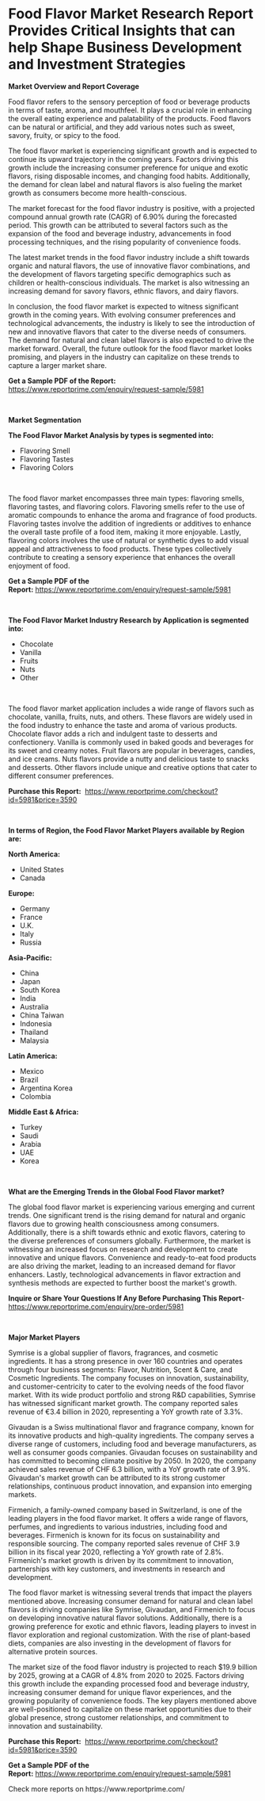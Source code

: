 <p><h1>Food Flavor Market Research Report Provides Critical Insights that can help Shape Business Development and Investment Strategies</h1></p><p><strong>Market Overview and Report Coverage</strong></p>
<p><p>Food flavor refers to the sensory perception of food or beverage products in terms of taste, aroma, and mouthfeel. It plays a crucial role in enhancing the overall eating experience and palatability of the products. Food flavors can be natural or artificial, and they add various notes such as sweet, savory, fruity, or spicy to the food.</p><p>The food flavor market is experiencing significant growth and is expected to continue its upward trajectory in the coming years. Factors driving this growth include the increasing consumer preference for unique and exotic flavors, rising disposable incomes, and changing food habits. Additionally, the demand for clean label and natural flavors is also fueling the market growth as consumers become more health-conscious.</p><p>The market forecast for the food flavor industry is positive, with a projected compound annual growth rate (CAGR) of 6.90% during the forecasted period. This growth can be attributed to several factors such as the expansion of the food and beverage industry, advancements in food processing techniques, and the rising popularity of convenience foods.</p><p>The latest market trends in the food flavor industry include a shift towards organic and natural flavors, the use of innovative flavor combinations, and the development of flavors targeting specific demographics such as children or health-conscious individuals. The market is also witnessing an increasing demand for savory flavors, ethnic flavors, and dairy flavors.</p><p>In conclusion, the food flavor market is expected to witness significant growth in the coming years. With evolving consumer preferences and technological advancements, the industry is likely to see the introduction of new and innovative flavors that cater to the diverse needs of consumers. The demand for natural and clean label flavors is also expected to drive the market forward. Overall, the future outlook for the food flavor market looks promising, and players in the industry can capitalize on these trends to capture a larger market share.</p></p>
<p><strong>Get a Sample PDF of the Report:</strong> <a href="https://www.reportprime.com/enquiry/request-sample/5981">https://www.reportprime.com/enquiry/request-sample/5981</a></p>
<p>&nbsp;</p>
<p><strong>Market Segmentation</strong></p>
<p><strong>The Food Flavor Market Analysis by types is segmented into:</strong></p>
<p><ul><li>Flavoring Smell</li><li>Flavoring Tastes</li><li>Flavoring Colors</li></ul></p>
<p>&nbsp;</p>
<p><p>The food flavor market encompasses three main types: flavoring smells, flavoring tastes, and flavoring colors. Flavoring smells refer to the use of aromatic compounds to enhance the aroma and fragrance of food products. Flavoring tastes involve the addition of ingredients or additives to enhance the overall taste profile of a food item, making it more enjoyable. Lastly, flavoring colors involves the use of natural or synthetic dyes to add visual appeal and attractiveness to food products. These types collectively contribute to creating a sensory experience that enhances the overall enjoyment of food.</p></p>
<p><strong>Get a Sample PDF of the Report:</strong>&nbsp;<a href="https://www.reportprime.com/enquiry/request-sample/5981">https://www.reportprime.com/enquiry/request-sample/5981</a></p>
<p>&nbsp;</p>
<p><strong>The Food Flavor Market Industry Research by Application is segmented into:</strong></p>
<p><ul><li>Chocolate</li><li>Vanilla</li><li>Fruits</li><li>Nuts</li><li>Other</li></ul></p>
<p>&nbsp;</p>
<p><p>The food flavor market application includes a wide range of flavors such as chocolate, vanilla, fruits, nuts, and others. These flavors are widely used in the food industry to enhance the taste and aroma of various products. Chocolate flavor adds a rich and indulgent taste to desserts and confectionery. Vanilla is commonly used in baked goods and beverages for its sweet and creamy notes. Fruit flavors are popular in beverages, candies, and ice creams. Nuts flavors provide a nutty and delicious taste to snacks and desserts. Other flavors include unique and creative options that cater to different consumer preferences.</p></p>
<p><strong>Purchase this Report:</strong>&nbsp; <a href="https://www.reportprime.com/checkout?id=5981&price=3590">https://www.reportprime.com/checkout?id=5981&price=3590</a></p>
<p>&nbsp;</p>
<p><strong>In terms of Region, the Food Flavor Market Players available by Region are:</strong></p>
<p>
    <p> <strong> North America: </strong>
        <ul>
            <li>United States</li>
            <li>Canada</li>
        </ul>
        </p> 
    <p> <strong> Europe: </strong>
        <ul>
            <li>Germany</li>
            <li>France</li>
            <li>U.K.</li>
            <li>Italy</li>
            <li>Russia</li>
        </ul>
        </p> 
    <p> <strong> Asia-Pacific: </strong>
        <ul>
            <li>China</li>
            <li>Japan</li>
            <li>South Korea</li>
            <li>India</li>
            <li>Australia</li>
            <li>China Taiwan</li>
            <li>Indonesia</li>
            <li>Thailand</li>
            <li>Malaysia</li>
        </ul>
        </p> 
    <p> <strong> Latin America: </strong>
        <ul>
            <li>Mexico</li>
            <li>Brazil</li>
            <li>Argentina Korea</li>
            <li>Colombia</li>
        </ul>
        </p> 
    <p> <strong> Middle East & Africa: </strong>
        <ul>
            <li>Turkey</li>
            <li>Saudi</li>
            <li>Arabia</li>
            <li>UAE</li>
            <li>Korea</li>
        </ul>
    </p>
    </p>
<p>&nbsp;</p>
<p><strong>What are the Emerging Trends in the Global Food Flavor market?</strong></p>
<p><p>The global food flavor market is experiencing various emerging and current trends. One significant trend is the rising demand for natural and organic flavors due to growing health consciousness among consumers. Additionally, there is a shift towards ethnic and exotic flavors, catering to the diverse preferences of consumers globally. Furthermore, the market is witnessing an increased focus on research and development to create innovative and unique flavors. Convenience and ready-to-eat food products are also driving the market, leading to an increased demand for flavor enhancers. Lastly, technological advancements in flavor extraction and synthesis methods are expected to further boost the market's growth.</p></p>
<p><strong>Inquire or Share Your Questions If Any Before Purchasing This Report</strong>- <a href="https://www.reportprime.com/enquiry/pre-order/5981">https://www.reportprime.com/enquiry/pre-order/5981</a></p>
<p>&nbsp;</p>
<p><strong>Major Market Players</strong></p>
<p><p>Symrise is a global supplier of flavors, fragrances, and cosmetic ingredients. It has a strong presence in over 160 countries and operates through four business segments: Flavor, Nutrition, Scent & Care, and Cosmetic Ingredients. The company focuses on innovation, sustainability, and customer-centricity to cater to the evolving needs of the food flavor market. With its wide product portfolio and strong R&D capabilities, Symrise has witnessed significant market growth. The company reported sales revenue of €3.4 billion in 2020, representing a YoY growth rate of 3.3%.</p><p>Givaudan is a Swiss multinational flavor and fragrance company, known for its innovative products and high-quality ingredients. The company serves a diverse range of customers, including food and beverage manufacturers, as well as consumer goods companies. Givaudan focuses on sustainability and has committed to becoming climate positive by 2050. In 2020, the company achieved sales revenue of CHF 6.3 billion, with a YoY growth rate of 3.9%. Givaudan's market growth can be attributed to its strong customer relationships, continuous product innovation, and expansion into emerging markets.</p><p>Firmenich, a family-owned company based in Switzerland, is one of the leading players in the food flavor market. It offers a wide range of flavors, perfumes, and ingredients to various industries, including food and beverages. Firmenich is known for its focus on sustainability and responsible sourcing. The company reported sales revenue of CHF 3.9 billion in its fiscal year 2020, reflecting a YoY growth rate of 2.8%. Firmenich's market growth is driven by its commitment to innovation, partnerships with key customers, and investments in research and development.</p><p>The food flavor market is witnessing several trends that impact the players mentioned above. Increasing consumer demand for natural and clean label flavors is driving companies like Symrise, Givaudan, and Firmenich to focus on developing innovative natural flavor solutions. Additionally, there is a growing preference for exotic and ethnic flavors, leading players to invest in flavor exploration and regional customization. With the rise of plant-based diets, companies are also investing in the development of flavors for alternative protein sources.</p><p>The market size of the food flavor industry is projected to reach $19.9 billion by 2025, growing at a CAGR of 4.8% from 2020 to 2025. Factors driving this growth include the expanding processed food and beverage industry, increasing consumer demand for unique flavor experiences, and the growing popularity of convenience foods. The key players mentioned above are well-positioned to capitalize on these market opportunities due to their global presence, strong customer relationships, and commitment to innovation and sustainability.</p></p>
<p><strong>Purchase this Report:</strong>&nbsp;&nbsp;<a href="https://www.reportprime.com/checkout?id=5981&price=3590">https://www.reportprime.com/checkout?id=5981&price=3590</a></p>
<p></p>
<p><strong>Get a Sample PDF of the Report:</strong>&nbsp;<a href="https://www.reportprime.com/enquiry/request-sample/5981">https://www.reportprime.com/enquiry/request-sample/5981</a></p>
<p>Check more reports on https://www.reportprime.com/</p>